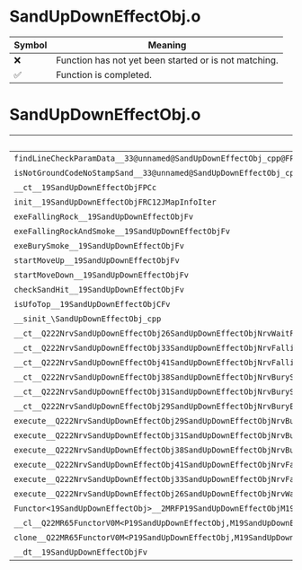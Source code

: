 # SandUpDownEffectObj.o
| Symbol | Meaning 
| ------------- | ------------- 
| :x: | Function has not yet been started or is not matching. 
| :white_check_mark: | Function is completed. 


# SandUpDownEffectObj.o
| Symbol | Decompiled? |
| ------------- | ------------- |
| `findLineCheckParamData__33@unnamed@SandUpDownEffectObj_cpp@FPCc` | :x: |
| `isNotGroundCodeNoStampSand__33@unnamed@SandUpDownEffectObj_cpp@FPC8Triangle` | :x: |
| `__ct__19SandUpDownEffectObjFPCc` | :x: |
| `init__19SandUpDownEffectObjFRC12JMapInfoIter` | :x: |
| `exeFallingRock__19SandUpDownEffectObjFv` | :x: |
| `exeFallingRockAndSmoke__19SandUpDownEffectObjFv` | :x: |
| `exeBurySmoke__19SandUpDownEffectObjFv` | :x: |
| `startMoveUp__19SandUpDownEffectObjFv` | :x: |
| `startMoveDown__19SandUpDownEffectObjFv` | :x: |
| `checkSandHit__19SandUpDownEffectObjFv` | :x: |
| `isUfoTop__19SandUpDownEffectObjCFv` | :x: |
| `__sinit_\SandUpDownEffectObj_cpp` | :x: |
| `__ct__Q222NrvSandUpDownEffectObj26SandUpDownEffectObjNrvWaitFv` | :x: |
| `__ct__Q222NrvSandUpDownEffectObj33SandUpDownEffectObjNrvFallingRockFv` | :x: |
| `__ct__Q222NrvSandUpDownEffectObj41SandUpDownEffectObjNrvFallingRockAndSmokeFv` | :x: |
| `__ct__Q222NrvSandUpDownEffectObj38SandUpDownEffectObjNrvBurySmokePrepareFv` | :x: |
| `__ct__Q222NrvSandUpDownEffectObj31SandUpDownEffectObjNrvBurySmokeFv` | :x: |
| `__ct__Q222NrvSandUpDownEffectObj29SandUpDownEffectObjNrvBuryEndFv` | :x: |
| `execute__Q222NrvSandUpDownEffectObj29SandUpDownEffectObjNrvBuryEndCFP5Spine` | :x: |
| `execute__Q222NrvSandUpDownEffectObj31SandUpDownEffectObjNrvBurySmokeCFP5Spine` | :x: |
| `execute__Q222NrvSandUpDownEffectObj38SandUpDownEffectObjNrvBurySmokePrepareCFP5Spine` | :x: |
| `execute__Q222NrvSandUpDownEffectObj41SandUpDownEffectObjNrvFallingRockAndSmokeCFP5Spine` | :x: |
| `execute__Q222NrvSandUpDownEffectObj33SandUpDownEffectObjNrvFallingRockCFP5Spine` | :x: |
| `execute__Q222NrvSandUpDownEffectObj26SandUpDownEffectObjNrvWaitCFP5Spine` | :x: |
| `Functor<19SandUpDownEffectObj>__2MRFP19SandUpDownEffectObjM19SandUpDownEffectObjFPCvPv_v_Q22MR65FunctorV0M<P19SandUpDownEffectObj,M19SandUpDownEffectObjFPCvPv_v>` | :x: |
| `__cl__Q22MR65FunctorV0M<P19SandUpDownEffectObj,M19SandUpDownEffectObjFPCvPv_v>CFv` | :x: |
| `clone__Q22MR65FunctorV0M<P19SandUpDownEffectObj,M19SandUpDownEffectObjFPCvPv_v>CFP7JKRHeap` | :x: |
| `__dt__19SandUpDownEffectObjFv` | :x: |

